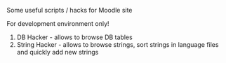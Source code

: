 Some useful scripts / hacks for Moodle site

For development environment only!

1. DB Hacker - allows to browse DB tables
2. String Hacker - allows to browse strings, sort strings in language files and
   quickly add new strings